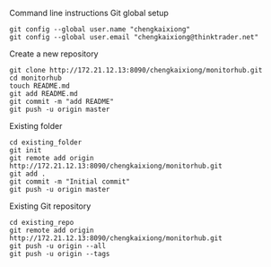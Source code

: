  Command line instructions
Git global setup
```
git config --global user.name "chengkaixiong"
git config --global user.email "chengkaixiong@thinktrader.net"
```

Create a new repository
```
git clone http://172.21.12.13:8090/chengkaixiong/monitorhub.git
cd monitorhub
touch README.md
git add README.md
git commit -m "add README"
git push -u origin master
```

Existing folder
```
cd existing_folder
git init
git remote add origin http://172.21.12.13:8090/chengkaixiong/monitorhub.git
git add .
git commit -m "Initial commit"
git push -u origin master
```

Existing Git repository
```
cd existing_repo
git remote add origin http://172.21.12.13:8090/chengkaixiong/monitorhub.git
git push -u origin --all
git push -u origin --tags
```
